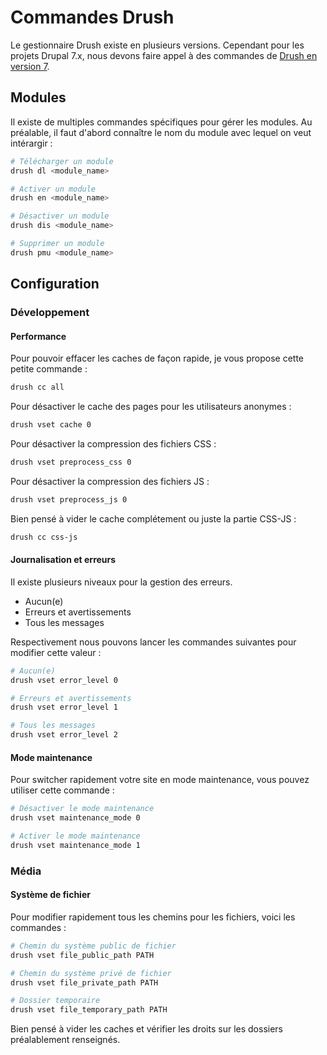 # Commandes Drush

Le gestionnaire Drush existe en plusieurs versions. Cependant pour les projets
Drupal 7.x, nous devons faire appel à des commandes de
[Drush en version 7](https://drushcommands.com/drush-7x/).

## Modules

Il existe de multiples commandes spécifiques pour gérer les modules.
Au préalable, il faut d'abord connaître le nom du module avec lequel on veut
intérargir :

```bash
# Télécharger un module
drush dl <module_name>

# Activer un module
drush en <module_name>

# Désactiver un module
drush dis <module_name>

# Supprimer un module
drush pmu <module_name>
```

## Configuration

### Développement

#### Performance

Pour pouvoir effacer les caches de façon rapide, je vous propose cette petite
commande :
```bash
drush cc all
```

Pour désactiver le cache des pages pour les utilisateurs anonymes :
```bash
drush vset cache 0
```

Pour désactiver la compression des fichiers CSS :
```bash
drush vset preprocess_css 0
```

Pour désactiver la compression des fichiers JS :
```bash
drush vset preprocess_js 0
```

Bien pensé à vider le cache complétement ou juste la partie CSS-JS :
```bash
drush cc css-js
```

#### Journalisation et erreurs

Il existe plusieurs niveaux pour la gestion des erreurs.
 * Aucun(e)
 * Erreurs et avertissements
 * Tous les messages

Respectivement nous pouvons lancer les commandes suivantes pour modifier
cette valeur :
```bash
# Aucun(e)
drush vset error_level 0

# Erreurs et avertissements
drush vset error_level 1

# Tous les messages
drush vset error_level 2
```

#### Mode maintenance

Pour switcher rapidement votre site en mode maintenance, vous pouvez utiliser
cette commande :

```bash
# Désactiver le mode maintenance
drush vset maintenance_mode 0

# Activer le mode maintenance
drush vset maintenance_mode 1
```

### Média

#### Système de fichier

Pour modifier rapidement tous les chemins pour les fichiers, voici les commandes :
```bash
# Chemin du système public de fichier
drush vset file_public_path PATH 

# Chemin du système privé de fichier
drush vset file_private_path PATH 

# Dossier temporaire
drush vset file_temporary_path PATH 
```

Bien pensé à vider les caches et vérifier les droits sur les dossiers préalablement renseignés.
